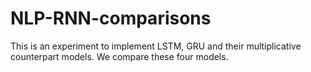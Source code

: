 # NLP-RNN-comparisons
This is an experiment to implement LSTM, GRU and their multiplicative counterpart models. We compare these four models.

